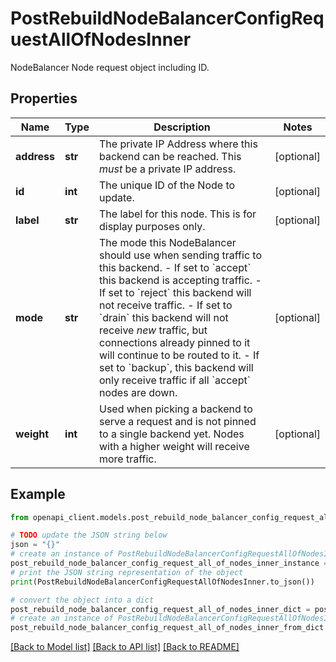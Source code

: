 # PostRebuildNodeBalancerConfigRequestAllOfNodesInner

NodeBalancer Node request object including ID.

## Properties

Name | Type | Description | Notes
------------ | ------------- | ------------- | -------------
**address** | **str** | The private IP Address where this backend can be reached. This _must_ be a private IP address. | [optional] 
**id** | **int** | The unique ID of the Node to update. | [optional] 
**label** | **str** | The label for this node.  This is for display purposes only. | [optional] 
**mode** | **str** | The mode this NodeBalancer should use when sending traffic to this backend.  - If set to &#x60;accept&#x60; this backend is accepting traffic. - If set to &#x60;reject&#x60; this backend will not receive traffic. - If set to &#x60;drain&#x60; this backend will not receive _new_ traffic, but connections already pinned to it will continue to be routed to it. - If set to &#x60;backup&#x60;, this backend will only receive traffic if all &#x60;accept&#x60; nodes are down. | [optional] 
**weight** | **int** | Used when picking a backend to serve a request and is not pinned to a single backend yet.  Nodes with a higher weight will receive more traffic. | [optional] 

## Example

```python
from openapi_client.models.post_rebuild_node_balancer_config_request_all_of_nodes_inner import PostRebuildNodeBalancerConfigRequestAllOfNodesInner

# TODO update the JSON string below
json = "{}"
# create an instance of PostRebuildNodeBalancerConfigRequestAllOfNodesInner from a JSON string
post_rebuild_node_balancer_config_request_all_of_nodes_inner_instance = PostRebuildNodeBalancerConfigRequestAllOfNodesInner.from_json(json)
# print the JSON string representation of the object
print(PostRebuildNodeBalancerConfigRequestAllOfNodesInner.to_json())

# convert the object into a dict
post_rebuild_node_balancer_config_request_all_of_nodes_inner_dict = post_rebuild_node_balancer_config_request_all_of_nodes_inner_instance.to_dict()
# create an instance of PostRebuildNodeBalancerConfigRequestAllOfNodesInner from a dict
post_rebuild_node_balancer_config_request_all_of_nodes_inner_from_dict = PostRebuildNodeBalancerConfigRequestAllOfNodesInner.from_dict(post_rebuild_node_balancer_config_request_all_of_nodes_inner_dict)
```
[[Back to Model list]](../README.md#documentation-for-models) [[Back to API list]](../README.md#documentation-for-api-endpoints) [[Back to README]](../README.md)


